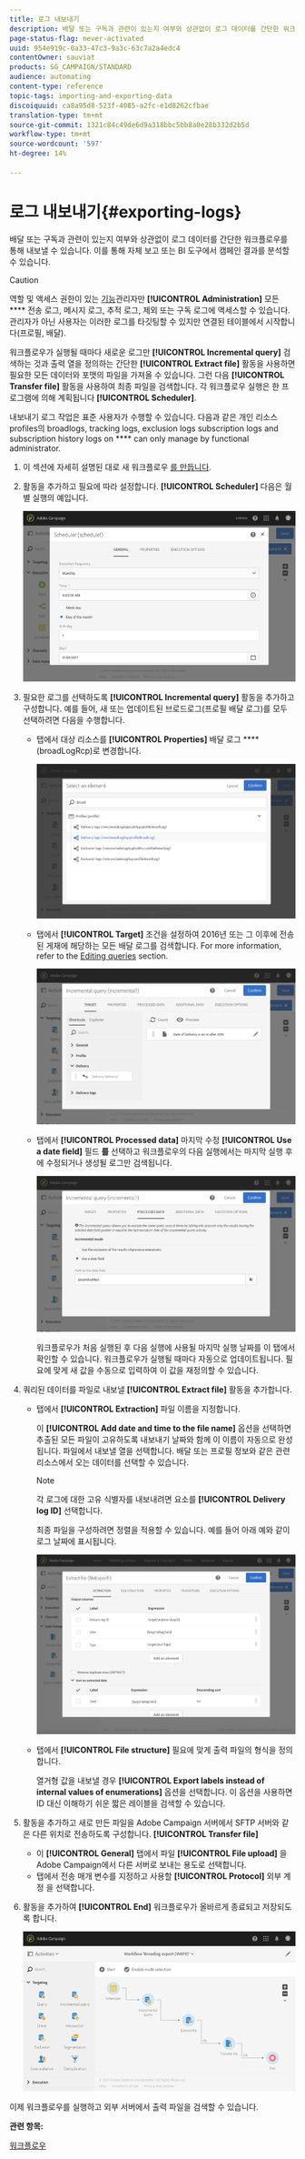 ```yaml
---
title: 로그 내보내기
description: 배달 또는 구독과 관련이 있는지 여부와 상관없이 로그 데이터를 간단한 워크플로우를 통해 내보낼 수 있습니다.
page-status-flag: never-activated
uuid: 954e919c-0a33-47c3-9a3c-63c7a2a4edc4
contentOwner: sauviat
products: SG_CAMPAIGN/STANDARD
audience: automating
content-type: reference
topic-tags: importing-and-exporting-data
discoiquuid: ca8a95d8-523f-4085-a2fc-e1d8262cfbae
translation-type: tm+mt
source-git-commit: 1321c84c49de6d9a318bbc5bb8a0e28b332d2b5d
workflow-type: tm+mt
source-wordcount: '597'
ht-degree: 14%

---
```



# 로그 내보내기{#exporting-logs}

배달 또는 구독과 관련이 있는지 여부와 상관없이 로그 데이터를 간단한 워크플로우를 통해 내보낼 수 있습니다. 이를 통해 자체 보고 또는 BI 도구에서 캠페인 결과를 분석할 수 있습니다.

>[!CAUTION]
>
>역할 및 액세스 권한이 있는 [기능](../../administration/using/users-management.md#functional-administrators)관리자만 **[!UICONTROL Administration]** 모든 **** 전송 로그, 메시지 로그, 추적 로그, 제외 또는 구독 로그에 액세스할 수 있습니다. 관리자가 아닌 사용자는 이러한 로그를 타깃팅할 수 있지만 연결된 테이블에서 시작합니다(프로필, 배달).

워크플로우가 실행될 때마다 새로운 로그만 **[!UICONTROL Incremental query]** 검색하는 것과 출력 열을 정의하는 간단한 **[!UICONTROL Extract file]** 활동을 사용하면 필요한 모든 데이터와 포맷의 파일을 가져올 수 있습니다. 그런 다음 **[!UICONTROL Transfer file]** 활동을 사용하여 최종 파일을 검색합니다. 각 워크플로우 실행은 한 프로그램에 의해 계획됩니다 **[!UICONTROL Scheduler]**.

내보내기 로그 작업은 표준 사용자가 수행할 수 있습니다. 다음과 같은 개인 리소스profiles의 broadlogs, tracking logs, exclusion logs subscription logs and subscription history logs on **** can only manage by functional administrator.

1. 이 섹션에 자세히 설명된 대로 새 워크플로우 [를 만듭니다](../../automating/using/building-a-workflow.md#creating-a-workflow).
1. 활동을 추가하고 필요에 따라 설정합니다. **[!UICONTROL Scheduler]** 다음은 월별 실행의 예입니다.

   ![](assets/export_logs_scheduler.png)

1. 필요한 로그를 선택하도록 **[!UICONTROL Incremental query]** 활동을 추가하고 구성합니다. 예를 들어, 새 또는 업데이트된 브로드로그(프로필 배달 로그)를 모두 선택하려면 다음을 수행합니다.

   * 탭에서 대상 리소스를 **[!UICONTROL Properties]** 배달 로그 **** (broadLogRcp)로 변경합니다.

      ![](assets/export_logs_query_properties.png)

   * 탭에서 **[!UICONTROL Target]** 조건을 설정하여 2016년 또는 그 이후에 전송된 게재에 해당하는 모든 배달 로그를 검색합니다. For more information, refer to the [Editing queries](../../automating/using/editing-queries.md#creating-queries) section.

      ![](assets/export_logs_query_target.png)

   * 탭에서 **[!UICONTROL Processed data]** 마지막 수정 **[!UICONTROL Use a date field]** 필드 **를** 선택하고 워크플로우의 다음 실행에서는 마지막 실행 후에 수정되거나 생성될 로그만 검색됩니다.

      ![](assets/export_logs_query_processeddata.png)

      워크플로우가 처음 실행된 후 다음 실행에 사용될 마지막 실행 날짜를 이 탭에서 확인할 수 있습니다. 워크플로우가 실행될 때마다 자동으로 업데이트됩니다. 필요에 맞게 새 값을 수동으로 입력하여 이 값을 재정의할 수 있습니다.

1. 쿼리된 데이터를 파일로 내보낼 **[!UICONTROL Extract file]** 활동을 추가합니다.

   * 탭에서 **[!UICONTROL Extraction]** 파일 이름을 지정합니다.

      이 **[!UICONTROL Add date and time to the file name]** 옵션을 선택하면 추출된 모든 파일이 고유하도록 내보내기 날짜와 함께 이 이름이 자동으로 완성됩니다. 파일에서 내보낼 열을 선택합니다. 배달 또는 프로필 정보와 같은 관련 리소스에서 오는 데이터를 선택할 수 있습니다.

      >[!NOTE]
      >
      >각 로그에 대한 고유 식별자를 내보내려면 요소를 **[!UICONTROL Delivery log ID]** 선택합니다.

      최종 파일을 구성하려면 정렬을 적용할 수 있습니다. 예를 들어 아래 예와 같이 로그 날짜에 표시됩니다.

      ![](assets/export_logs_extractfile_extraction.png)

   * 탭에서 **[!UICONTROL File structure]** 필요에 맞게 출력 파일의 형식을 정의합니다.

      열거형 값을 내보낼 경우 **[!UICONTROL Export labels instead of internal values of enumerations]** 옵션을 선택합니다. 이 옵션을 사용하면 ID 대신 이해하기 쉬운 짧은 레이블을 검색할 수 있습니다.

1. 활동을 추가하고 새로 만든 파일을 Adobe Campaign 서버에서 SFTP 서버와 같은 다른 위치로 전송하도록 구성합니다. **[!UICONTROL Transfer file]**

   * 이 **[!UICONTROL General]** 탭에서 파일 **[!UICONTROL File upload]** 을 Adobe Campaign에서 다른 서버로 보내는 용도로 선택합니다.
   * 탭에서 전송 매개 변수를 지정하고 사용할 **[!UICONTROL Protocol]** 외부 계정 [](../../administration/using/external-accounts.md#creating-an-external-account) 을 선택합니다.

1. 활동을 추가하여 **[!UICONTROL End]** 워크플로우가 올바르게 종료되고 저장되도록 합니다.

   ![](assets/export_logs_example_workflow.png)

이제 워크플로우를 실행하고 외부 서버에서 출력 파일을 검색할 수 있습니다.

**관련 항목:**

[워크플로우](../../automating/using/get-started-workflows.md)
